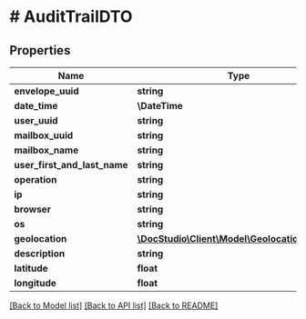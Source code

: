 # # AuditTrailDTO

## Properties

Name | Type | Description | Notes
------------ | ------------- | ------------- | -------------
**envelope_uuid** | **string** |  | [optional]
**date_time** | **\DateTime** |  | [optional]
**user_uuid** | **string** |  | [optional]
**mailbox_uuid** | **string** |  | [optional]
**mailbox_name** | **string** |  | [optional]
**user_first_and_last_name** | **string** |  | [optional]
**operation** | **string** |  | [optional]
**ip** | **string** |  | [optional]
**browser** | **string** |  | [optional]
**os** | **string** |  | [optional]
**geolocation** | [**\DocStudio\Client\Model\GeolocationInfoDTO**](GeolocationInfoDTO.md) |  | [optional]
**description** | **string** |  | [optional]
**latitude** | **float** |  | [optional]
**longitude** | **float** |  | [optional]

[[Back to Model list]](../../README.md#models) [[Back to API list]](../../README.md#endpoints) [[Back to README]](../../README.md)
